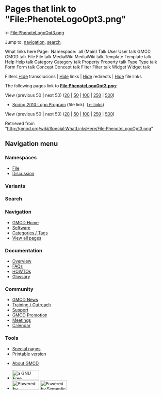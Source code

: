 <div id="mw-page-base" class="noprint">

</div>

<div id="mw-head-base" class="noprint">

</div>

<div id="content" class="mw-body" role="main">

<span id="top"></span>

<div id="mw-js-message" style="display:none;">

</div>



# <span dir="auto">Pages that link to "File:PhenoteLogoOpt3.png"</span>

<div id="bodyContent">

<div id="contentSub">

←
[File:PhenoteLogoOpt3.png](/wiki/File:PhenoteLogoOpt3.png "File:PhenoteLogoOpt3.png")

</div>

<div id="jump-to-nav" class="mw-jump">

Jump to: [navigation](#mw-navigation), [search](#p-search)

</div>

<div id="mw-content-text">

What links here Page:  Namespace:  all (Main) Talk User User talk GMOD
GMOD talk File File talk MediaWiki MediaWiki talk Template Template talk
Help Help talk Category Category talk Property Property talk Type Type
talk Form Form talk Concept Concept talk Filter Filter talk Widget
Widget talk

Filters
[Hide](/mediawiki/index.php?title=Special:WhatLinksHere/File:PhenoteLogoOpt3.png&hidetrans=1 "Special:WhatLinksHere/File:PhenoteLogoOpt3.png")
transclusions \|
[Hide](/mediawiki/index.php?title=Special:WhatLinksHere/File:PhenoteLogoOpt3.png&hidelinks=1 "Special:WhatLinksHere/File:PhenoteLogoOpt3.png")
links \|
[Hide](/mediawiki/index.php?title=Special:WhatLinksHere/File:PhenoteLogoOpt3.png&hideredirs=1 "Special:WhatLinksHere/File:PhenoteLogoOpt3.png")
redirects \|
[Hide](/mediawiki/index.php?title=Special:WhatLinksHere/File:PhenoteLogoOpt3.png&hideimages=1 "Special:WhatLinksHere/File:PhenoteLogoOpt3.png")
file links

The following pages link to
**[File:PhenoteLogoOpt3.png](/wiki/File:PhenoteLogoOpt3.png "File:PhenoteLogoOpt3.png")**:

View (previous 50 \| next 50)
([20](/mediawiki/index.php?title=Special:WhatLinksHere/File:PhenoteLogoOpt3.png&limit=20 "Special:WhatLinksHere/File:PhenoteLogoOpt3.png")
\|
[50](/mediawiki/index.php?title=Special:WhatLinksHere/File:PhenoteLogoOpt3.png&limit=50 "Special:WhatLinksHere/File:PhenoteLogoOpt3.png")
\|
[100](/mediawiki/index.php?title=Special:WhatLinksHere/File:PhenoteLogoOpt3.png&limit=100 "Special:WhatLinksHere/File:PhenoteLogoOpt3.png")
\|
[250](/mediawiki/index.php?title=Special:WhatLinksHere/File:PhenoteLogoOpt3.png&limit=250 "Special:WhatLinksHere/File:PhenoteLogoOpt3.png")
\|
[500](/mediawiki/index.php?title=Special:WhatLinksHere/File:PhenoteLogoOpt3.png&limit=500 "Special:WhatLinksHere/File:PhenoteLogoOpt3.png"))

- [Spring 2010 Logo
  Program](/wiki/Spring_2010_Logo_Program "Spring 2010 Logo Program")
  (file link) ‎ <span class="mw-whatlinkshere-tools">([←
  links](/mediawiki/index.php?title=Special:WhatLinksHere&target=Spring+2010+Logo+Program "Special:WhatLinksHere"))</span>

View (previous 50 \| next 50)
([20](/mediawiki/index.php?title=Special:WhatLinksHere/File:PhenoteLogoOpt3.png&limit=20 "Special:WhatLinksHere/File:PhenoteLogoOpt3.png")
\|
[50](/mediawiki/index.php?title=Special:WhatLinksHere/File:PhenoteLogoOpt3.png&limit=50 "Special:WhatLinksHere/File:PhenoteLogoOpt3.png")
\|
[100](/mediawiki/index.php?title=Special:WhatLinksHere/File:PhenoteLogoOpt3.png&limit=100 "Special:WhatLinksHere/File:PhenoteLogoOpt3.png")
\|
[250](/mediawiki/index.php?title=Special:WhatLinksHere/File:PhenoteLogoOpt3.png&limit=250 "Special:WhatLinksHere/File:PhenoteLogoOpt3.png")
\|
[500](/mediawiki/index.php?title=Special:WhatLinksHere/File:PhenoteLogoOpt3.png&limit=500 "Special:WhatLinksHere/File:PhenoteLogoOpt3.png"))

</div>

<div class="printfooter">

Retrieved from
"<http://gmod.org/wiki/Special:WhatLinksHere/File:PhenoteLogoOpt3.png>"

</div>

<div id="catlinks" class="catlinks catlinks-allhidden">

</div>

<div class="visualClear">

</div>

</div>

</div>

<div id="mw-navigation">

## Navigation menu

<div id="mw-head">



<div id="left-navigation">

<div id="p-namespaces" class="vectorTabs" role="navigation"
aria-labelledby="p-namespaces-label">

### Namespaces

- <span id="ca-nstab-image"><a href="/wiki/File:PhenoteLogoOpt3.png" accesskey="c"
  title="View the file page [c]">File</a></span>
- <span id="ca-talk"><a
  href="/mediawiki/index.php?title=File_talk:PhenoteLogoOpt3.png&amp;action=edit&amp;redlink=1"
  accesskey="t"
  title="Discussion about the content page [t]">Discussion</a></span>

</div>

<div id="p-variants" class="vectorMenu emptyPortlet" role="navigation"
aria-labelledby="p-variants-label">

### 

### Variants[](#)

<div class="menu">

</div>

</div>

</div>

<div id="right-navigation">





</div>

<div id="p-search" role="search">

### Search

<div id="simpleSearch">

</div>

</div>

</div>

</div>

<div id="mw-panel">

<div id="p-logo" role="banner">

<a href="/wiki/Main_Page"
style="background-image: url(http://gmod.org/images/GMOD-cogs.png);"
title="Visit the main page"></a>

</div>

<div id="p-Navigation" class="portal" role="navigation"
aria-labelledby="p-Navigation-label">

### Navigation

<div class="body">

- <span id="n-GMOD-Home">[GMOD Home](/wiki/Main_Page)</span>
- <span id="n-Software">[Software](/wiki/GMOD_Components)</span>
- <span id="n-Categories-.2F-Tags">[Categories /
  Tags](/wiki/Categories)</span>
- <span id="n-View-all-pages">[View all
  pages](/wiki/Special:AllPages)</span>

</div>

</div>

<div id="p-Documentation" class="portal" role="navigation"
aria-labelledby="p-Documentation-label">

### Documentation

<div class="body">

- <span id="n-Overview">[Overview](/wiki/Overview)</span>
- <span id="n-FAQs">[FAQs](/wiki/Category:FAQ)</span>
- <span id="n-HOWTOs">[HOWTOs](/wiki/Category:HOWTO)</span>
- <span id="n-Glossary">[Glossary](/wiki/Glossary)</span>

</div>

</div>

<div id="p-Community" class="portal" role="navigation"
aria-labelledby="p-Community-label">

### Community

<div class="body">

- <span id="n-GMOD-News">[GMOD News](/wiki/GMOD_News)</span>
- <span id="n-Training-.2F-Outreach">[Training /
  Outreach](/wiki/Training_and_Outreach)</span>
- <span id="n-Support">[Support](/wiki/Support)</span>
- <span id="n-GMOD-Promotion">[GMOD
  Promotion](/wiki/GMOD_Promotion)</span>
- <span id="n-Meetings">[Meetings](/wiki/Meetings)</span>
- <span id="n-Calendar">[Calendar](/wiki/Calendar)</span>

</div>

</div>

<div id="p-tb" class="portal" role="navigation"
aria-labelledby="p-tb-label">

### Tools

<div class="body">

- <span id="t-specialpages"><a href="/wiki/Special:SpecialPages" accesskey="q"
  title="A list of all special pages [q]">Special pages</a></span>
- <span id="t-print"><a
  href="/mediawiki/index.php?title=Special:WhatLinksHere/File:PhenoteLogoOpt3.png&amp;printable=yes"
  rel="alternate" accesskey="p"
  title="Printable version of this page [p]">Printable version</a></span>

</div>

</div>

</div>

</div>

<div id="footer" role="contentinfo">

- <span id="footer-places-about">[About
  GMOD](/wiki/GMOD:About "GMOD:About")</span>

<!-- -->

- <span id="footer-copyrightico">[<img src="http://www.gnu.org/graphics/gfdl-logo-small.png" width="88"
  height="31" alt="a GNU Free Documentation License" />](http://www.gnu.org/licenses/fdl-1.3.html)</span>
- <span id="footer-poweredbyico">[<img src="/mediawiki/skins/common/images/poweredby_mediawiki_88x31.png"
  width="88" height="31" alt="Powered by MediaWiki" />](//www.mediawiki.org/)
  [<img
  src="/mediawiki/extensions/SemanticMediaWiki/includes/../resources/images/smw_button.png"
  width="88" height="31" alt="Powered by Semantic MediaWiki" />](https://www.semantic-mediawiki.org/wiki/Semantic_MediaWiki)</span>

<div style="clear:both">

</div>

</div>
